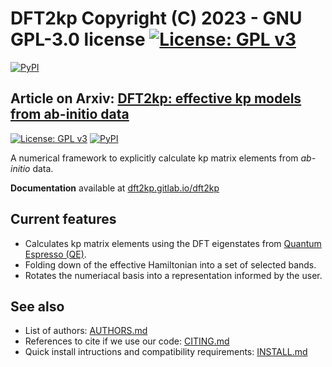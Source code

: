# DFT2kp Copyright (C) 2023   -   GNU GPL-3.0 license [![License: GPL v3](https://img.shields.io/badge/License-GPLv3-blue.svg)](https://www.gnu.org/licenses/gpl-3.0)
[![PyPI](https://img.shields.io/pypi/v/dft2kp)](https://pypi.org/project/dft2kp/)
## Article on Arxiv: [DFT2kp: effective kp models from ab-initio data](https://arxiv.org/abs/2306.08554)

[![License: GPL v3](https://img.shields.io/badge/License-GPLv3-blue.svg)](https://www.gnu.org/licenses/gpl-3.0)
[![PyPI](https://img.shields.io/pypi/v/dft2kp)](https://pypi.org/project/dft2kp/)

A numerical framework to explicitly calculate kp matrix elements from *ab-initio* data.

**Documentation** available at [dft2kp.gitlab.io/dft2kp](https://dft2kp.gitlab.io/dft2kp/)

## Current features

- Calculates kp matrix elements using the DFT eigenstates from [Quantum Espresso (QE)](https://gitlab.com/QEF/q-e).
- Folding down of the effective Hamiltonian into a set of selected bands.
- Rotates the numeriacal basis into a representation informed by the user.

## See also

- List of authors: [AUTHORS.md](https://gitlab.com/dft2kp/dft2kp/-/blob/main/AUTHORS.md)
- References to cite if we use our code: [CITING.md](https://gitlab.com/dft2kp/dft2kp/-/blob/main/CITING.md)
- Quick install intructions and compatibility requirements: [INSTALL.md](https://gitlab.com/dft2kp/dft2kp/-/blob/main/INSTALL.md)
